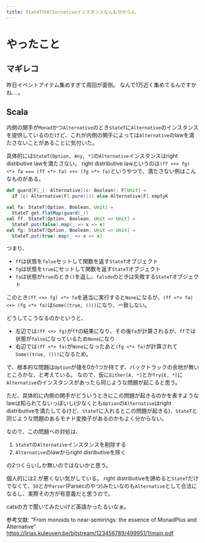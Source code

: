 ```yaml
---
title: StateTのAlternativeインスタンスなんも分からん
---
```


# やったこと

## マギレコ

昨日イベントアイテム集めすぎて周回が面倒。
なんで1万近く集めてるんですかね‥‥。

## Scala

内側の関手が`Monad`かつ`Alternative`のとき`StateT`に`Alternative`のインスタンスを提供しているのだけど、これが内側の関手によっては`Alternative`のlawを満たさないことがあることに気付いた。

具体的には`StateT[Option, Any, *]`の`Alternative`インスタンスはright distibutive lawを満たさない。
right distributive lawというのは`(ff <+> fg) <*> fa === (ff <*> fa) <+> (fg <*> fa)`というやつで、満たさない例はこんなものがある。

```scala
def guard[F[_]: Alternative](c: Boolean): F[Unit] =
  if (c) Alternative[F].pure(()) else Alternative[F].emptyK

val fa: StateT[Option, Boolean, Unit] =
  StateT.get.flatMap(guard(_))
val ff: StateT[Option, Boolean, Unit => Unit] =
  StateT.put(false).map(_ => x => x)
val fg: StateT[Option, Boolean, Unit => Unit] =
  StateT.put(true).map(_ => x => x)
```

つまり、

  - `ff`は状態を`false`セットして関数を返す`StateT`オブジェクト
  - `fg`は状態を`true`にセットして関数を返す`StateT`オブジェクト
  - `fa`は状態が`true`のとき`()`を返し、`falsde`のときは失敗する`StateT`オブジェクト

このとき`(ff <+> fg) <*> fa`を適当に実行すると`None`になるが、`(ff <*> fa) <+> (fg <*> fa)`は`Some((true, ()))`になり、一致しない。

どうしてこうなるのかというと、

  - 左辺では`(ff <+> fg)`が`ff`の結果になり、その後`fa`が計算されるが、`ff`では状態が`false`になっているため`None`になり
  - 右辺では`(ff <*> fa)`が`None`になったあと`(fg <*> fa)`が計算されて`Some((true, ()))`になるため。

で、根本的な問題は`Option`が値を0か1つか持てず、バックトラックの余地が無いところかな、と考えている。
なので、仮に`Either[A, *]`とか`Try[E, *]`に`Alternative`のインスタンスがあったら同じような問題が起こると思う。

ただ、具体的に内側の関手がどういうときにこの問題が起きるのかを表すようなlawは知られてないっぽいし(少なくとも`Option`の`Alternative`はright distributiveを満たしてるけど、`StateT`に入れるとこの問題が起きる)、`StateT`と同じような問題のあるモナド変換子があるのかもよく分からない。

なので、この問題への対処は、

  1. `StateT`の`Alternative`インスタンスを削除する
  2. `Alternative`のlawからright disributiveを除く

の2つくらいしか無いのではないかと思う。

個人的には2.が悪くない気がしている。
right distributiveを諦めると`StateT`だけでなくて、`IO`とか`Parser`(Parsecのやつ)みたいなのも`Alternative`として合法になるし、実際その方が有意義だと思うので。

catsの方で聞いてみたいけど英語かったるいなぁ。

参考文献:  "From monoids to near-semirings: the essence of MonadPlus and Alternative" https://lirias.kuleuven.be/bitstream/123456789/499951/1/main.pdf
